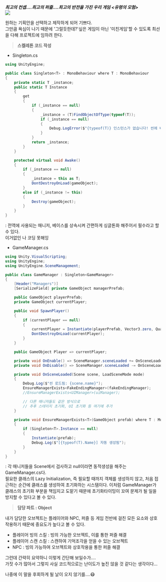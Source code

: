 ***최고의 컨셉....최고의 퍼즐....최고의 반전을 가진 우리 게임 <유령의 모험>***  
![](https://velog.velcdn.com/images/rlqma1131/post/f9ac394b-123b-485c-be31-7e6d16832bfe/image.png)

원하는 기획안을 선택하고 제작하게 되어 기쁘다.  
그만큼 욕심이 나기 때문에 '그럴듯한데?'싶은 게임이 아닌 '미친게임'할 수 있도록 최선을 다해 프로젝트에 임하려 한다.  

> **스켈레톤 코드 작성**  

- Singleton.cs
```cs
using UnityEngine;

public class Singleton<T> : MonoBehaviour where T : MonoBehaviour
{
    private static T _instance;
    public static T Instance
    {
        get
        {
            if (_instance == null)
            {
                _instance = (T)FindObjectOfType(typeof(T));
                if (_instance == null)
                {
                    Debug.LogError($"{typeof(T)} 인스턴스가 없습니다! 씬에 배치되어 있어야 합니다.");
                }
            }
            return _instance;
        }
    }

    protected virtual void Awake()
    {
        if (_instance == null)
        {
            _instance = this as T;
            DontDestroyOnLoad(gameObject);
        }
        else if (_instance != this)
        {
            Destroy(gameObject);
        }
    }
}

```
: 전역에 사용되는 매니저, 베이스를 상속시켜 간편하게 싱글톤화 해주어서 필수라고 할 수 있다.  
이거없인 나 코딩 못해잉  

- GameManager.cs
```cs
using Unity.VisualScripting;
using UnityEngine;
using UnityEngine.SceneManagement;

public class GameManager : Singleton<GameManager>
{
    [Header("Managers")]
    [SerializeField] private GameObject managerPrefab;

    public GameObject playerPrefab;
    private GameObject currentPlayer;

    public void SpawnPlayer()
    {
        if (currentPlayer == null)
        {
            currentPlayer = Instantiate(playerPrefab, Vector3.zero, Quaternion.identity);
            DontDestroyOnLoad(currentPlayer);
        }
    }

    public GameObject Player => currentPlayer;

    private void OnEnable() => SceneManager.sceneLoaded += OnSceneLoaded;
    private void OnDisable() => SceneManager.sceneLoaded -= OnSceneLoaded;

    private void OnSceneLoaded(Scene scene, LoadSceneMode mode)
    {
        Debug.Log($"씬 로드됨: {scene.name}");
        EnsureManagerExists<FakeEndingManager>(fakeEndingManager);
        //EnsureManagerExists<UIManager>(uiManager);

        // 다른 매니저들도 같은 방식으로
        // 추후 스테이지 초기화, UI 초기화 등 여기에 추가
    }

    private void EnsureManagerExists<T>(GameObject prefab) where T : MonoBehaviour
    {
        if (Singleton<T>.Instance == null)
        {
            Instantiate(prefab);
            Debug.Log($"[{typeof(T).Name}] 자동 생성됨");
        }
    }
}
```
: 각 매니저들을 Scene에서 검사하고 null이라면 동적생성을 해주는 GameManager.cs다.  
필요한 클래스의 Lazy Initialization, 즉 필요할 때까지 객체를 생성하지 않고, 처음 접근하는 순간에 클래스를 생성하여 초기화하는 시스템이다. 이처럼 GameManager가 클래스의 초기화 부분을 책임지고 도맡기 때문에 초기화타이밍이 꼬여 문제가 될 일을 방지할 수 있다고 볼 수 있다.
  
  
 > **담당 파트 : Object**
 
 내가 담당한 오브젝트는 플레이어와 NPC, 퍼즐 등 게임 전반에 걸친 모든 요소와 상호작용하기 때문에 중요도가 높다고 볼 수 있다.
 - 플레이어 빙의 스킬 : 빙의 가능한 오브젝트, 이를 통한 퍼즐 해결
 - 플레이어 스캔 스킬 : 스캔하여 기억조각을 얻을 수 있는 오브젝트
 - NPC : 빙의 가능하여 오브젝트와 상호작용을 통한 퍼즐 해결  
 
그런데 간략히 요약하니 이렇게 간단해 보일수가....  
가짓 수가 많아서 그렇지 사실 코드적으로는 난이도가 높진 않을 것 같다는 생각이다...
 
나중에 이 말을 후회하게 될 날이 오지 않기를....😷
 
 

